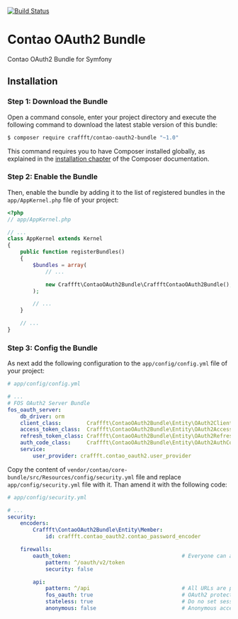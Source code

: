 [![Build Status](https://travis-ci.org/Craffft/contao-oauth2-bundle.svg?branch=master)](https://travis-ci.org/Craffft/contao-oauth2-bundle)

Contao OAuth2 Bundle
=============================

Contao OAuth2 Bundle for Symfony

Installation
------------

### Step 1: Download the Bundle

Open a command console, enter your project directory and execute the
following command to download the latest stable version of this bundle:

```bash
$ composer require craffft/contao-oauth2-bundle "~1.0"
```

This command requires you to have Composer installed globally, as explained
in the [installation chapter](https://getcomposer.org/doc/00-intro.md)
of the Composer documentation.

### Step 2: Enable the Bundle

Then, enable the bundle by adding it to the list of registered bundles
in the `app/AppKernel.php` file of your project:

```php
<?php
// app/AppKernel.php

// ...
class AppKernel extends Kernel
{
    public function registerBundles()
    {
        $bundles = array(
            // ...

            new Craffft\ContaoOAuth2Bundle\CraffftContaoOAuth2Bundle(),
        );

        // ...
    }

    // ...
}
```

### Step 3: Config the Bundle

As next add the following configuration to the `app/config/config.yml` file of
your project:

```yml
# app/config/config.yml

# ...
# FOS OAuth2 Server Bundle
fos_oauth_server:
    db_driver: orm
    client_class:        Craffft\ContaoOAuth2Bundle\Entity\OAuth2Client
    access_token_class:  Craffft\ContaoOAuth2Bundle\Entity\OAuth2AccessToken
    refresh_token_class: Craffft\ContaoOAuth2Bundle\Entity\OAuth2RefreshToken
    auth_code_class:     Craffft\ContaoOAuth2Bundle\Entity\OAuth2AuthCode
    service:
        user_provider: craffft.contao_oauth2.user_provider
```

Copy the content of `vendor/contao/core-bundle/src/Resources/config/security.yml`
file and replace `app/config/security.yml` file with it. Than amend it with the
following code:

```yml
# app/config/security.yml

# ...
security:
    encoders:
        Craffft\ContaoOAuth2Bundle\Entity\Member:
            id: craffft.contao_oauth2.contao_password_encoder

    firewalls:
        oauth_token:                                   # Everyone can access the access token URL.
            pattern: ^/oauth/v2/token
            security: false

        api:
            pattern: ^/api                             # All URLs are protected
            fos_oauth: true                            # OAuth2 protected resource
            stateless: true                            # Do no set session cookies
            anonymous: false                           # Anonymous access is not allowed
```
